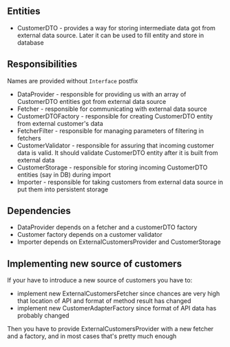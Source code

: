 ## Entities
- CustomerDTO - provides a way for storing intermediate data got from external data source. Later
it can be used to fill entity and store in database

## Responsibilities
Names are provided without `Interface` postfix

- DataProvider - responsible for providing us with an array of CustomerDTO entities 
  got from external data source
- Fetcher - responsible for communicating with external data source
- CustomerDTOFactory - responsible for creating CustomerDTO entity from external customer's data
- FetcherFilter - responsible for managing parameters of filtering in fetchers
- CustomerValidator - responsible for assuring that incoming customer data is valid. 
  It should validate CustomerDTO entity after it is built from external data   
- CustomerStorage - responsible for storing incoming CustomerDTO entities (say in DB) during import
- Importer - responsible for taking customers from external data source in put them into persistent storage

## Dependencies
- DataProvider depends on a fetcher and a customerDTO factory
- Customer factory depends on a customer validator
- Importer depends on ExternalCustomersProvider and CustomerStorage

## Implementing new source of customers
If your have to introduce a new source of customers you have to: 
- implement new ExternalCustomersFetcher since chances are very high that location of API 
  and format of method result has changed
- implement new CustomerAdapterFactory since format of API data has probably changed

Then you have to provide ExternalCustomersProvider with a new fetcher and a factory, 
and in most cases that's pretty much enough

